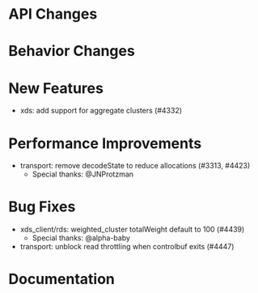 # API Changes


# Behavior Changes


# New Features

* xds: add support for aggregate clusters (#4332)

# Performance Improvements

* transport: remove decodeState to reduce allocations (#3313, #4423)
  - Special thanks: @JNProtzman

# Bug Fixes

* xds_client/rds: weighted_cluster totalWeight default to 100 (#4439)
  - Special thanks: @alpha-baby
* transport: unblock read throttling when controlbuf exits (#4447)

# Documentation

